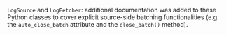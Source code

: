 `LogSource` and `LogFetcher`: additional documentation was added to these
Python classes to cover explicit source-side batching functionalities (e.g.
the `auto_close_batch` attribute and the `close_batch()` method).
